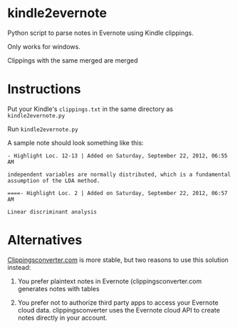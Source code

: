 kindle2evernote
===============

Python script to parse notes in Evernote using Kindle clippings.

Only works for windows.

Clippings with the same merged are merged



Instructions
============
Put your Kindle's `clippings.txt` in the same directory as `kindle2evernote.py`

Run `kindle2evernote.py`

A sample note should look something like this:

```
- Highlight Loc. 12-13 | Added on Saturday, September 22, 2012, 06:55 AM

independent variables are normally distributed, which is a fundamental assumption of the LDA method.

====- Highlight Loc. 2 | Added on Saturday, September 22, 2012, 06:57 AM

Linear discriminant analysis
```


Alternatives
======
[Clippingsconverter.com](http://Clippingsconverter.com) is more stable, but two reasons to use this solution instead:

1. You prefer plaintext notes in Evernote (clippingsconverter.com generates notes with tables

2. You prefer not to authorize third party apps to access your Evernote cloud data. clippingsconverter uses the Evernote cloud API to create notes directly in your account.
